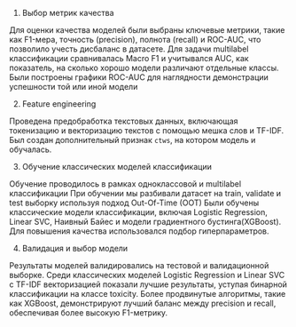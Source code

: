 1. Выбор метрик качества

Для оценки качества моделей были выбраны ключевые метрики, такие как F1-мера, точность (precision), полнота (recall) и ROC-AUC, что позволило учесть дисбаланс в датасете. Для задачи multilabel классификации сравнивалась Macro F1 и учитывался AUC, как показатель, на сколько хорошо модели различают отдельные классы.
Были построены графики ROC-AUC для наглядности демонстрации успешности той или иной модели


2. Feature engineering

Проведена предобработка текстовых данных, включающая токенизацию и векторизацию текстов с помощью мешка слов и TF-IDF.
Был создан дополнительный признак `ctws`, на котором модель и обучалась.


3. Обучение классических моделей классификации

Обучение проводилось в рамках одноклассовой и multilabel классификации
При обучении мы разбивали датасет на train, validate и test выборку используя подход Out-Of-Time (OOT)
Были обучены классические модели классификации, включая Logistic Regression, Linear SVC, Наивный Байес и модели градиентного бустинга(XGBoost).
Для повышения качества использовался подбор гиперпараметров.


4. Валидация и выбор модели

Результаты моделей валидировались на тестовой и валидационной выборке.
Среди классических моделей Logistic Regression и Linear SVC с TF-IDF векторизацией показали лучшие результаты, уступая бинарной классификации на классе toxicity. Более продвинутые алгоритмы, такие как XGBoost, демонстрируют лучший баланс между precision и recall, обеспечивая более высокую F1-метрику.
